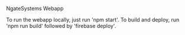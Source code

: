 NgateSystems Webapp

To run the webapp locally, just run 'npm start'. To build and deploy, run 'npm run build' followed by 'firebase deploy'.


